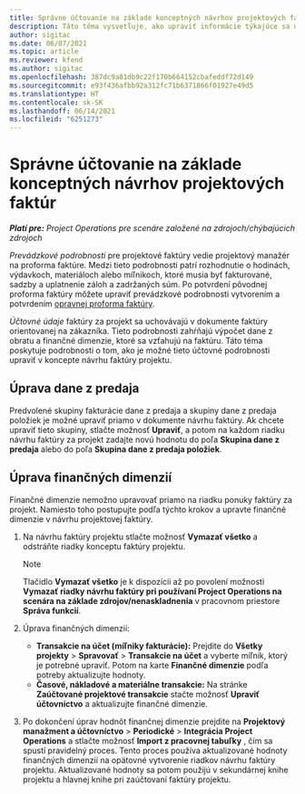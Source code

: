 ```yaml
---
title: Správne účtovanie na základe konceptných návrhov projektových faktúr
description: Táto téma vysvetľuje, ako upraviť informácie týkajúce sa účtovníctva v návrhu koncepcie faktúry.
author: sigitac
ms.date: 06/07/2021
ms.topic: article
ms.reviewer: kfend
ms.author: sigitac
ms.openlocfilehash: 387dc9a81db9c22f170b664152cbafeddf72d149
ms.sourcegitcommit: e93f436afbb92a312fc71b6371866f01927e49d5
ms.translationtype: HT
ms.contentlocale: sk-SK
ms.lasthandoff: 06/14/2021
ms.locfileid: "6251273"
---
```

# <a name="correct-the-accounting-on-draft-project-invoice-proposals"></a>Správne účtovanie na základe konceptných návrhov projektových faktúr

_**Platí pre:** Project Operations pre scenáre založené na zdrojoch/chýbajúcich zdrojoch_

*Prevádzkové podrobnosti* pre projektové faktúry vedie projektový manažér na proforma faktúre. Medzi tieto podrobnosti patrí rozhodnutie o hodinách, výdavkoch, materiáloch alebo míľnikoch, ktoré musia byť fakturované, sadzby a uplatnenie záloh a zadržaných súm. Po potvrdení pôvodnej proforma faktúry môžete upraviť prevádzkové podrobnosti vytvorením a potvrdením [opravnej proforma faktúry](../proforma-invoicing/corrective-invoices.md).

*Účtovné údaje* faktúry za projekt sa uchovávajú v dokumente faktúry orientovanej na zákazníka. Tieto podrobnosti zahŕňajú výpočet dane z obratu a finančné dimenzie, ktoré sa vzťahujú na faktúru. Táto téma poskytuje podrobnosti o tom, ako je možné tieto účtovné podrobnosti upraviť v koncepte návrhu faktúry projektu.

## <a name="adjust-sales-tax"></a>Úprava dane z predaja

Predvolené skupiny fakturácie dane z predaja a skupiny dane z predaja položiek je možné upraviť priamo v dokumente návrhu faktúry. Ak chcete upraviť tieto skupiny, stlačte možnosť **Upraviť**, a potom na každom riadku návrhu faktúry za projekt zadajte novú hodnotu do poľa **Skupina dane z predaja** alebo do poľa **Skupina dane z predaja položiek**.

## <a name="adjust-financial-dimensions"></a>Úprava finančných dimenzií

Finančné dimenzie nemožno upravovať priamo na riadku ponuky faktúry za projekt. Namiesto toho postupujte podľa týchto krokov a upravte finančné dimenzie v návrhu projektovej faktúry.

1. Na návrhu faktúry projektu stlačte možnosť **Vymazať všetko** a odstráňte riadky konceptu faktúry projektu.

    > [!NOTE]
    > Tlačidlo **Vymazať všetko** je k dispozícii až po povolení možnosti **Vymazať riadky návrhu faktúry pri používaní Project Operations na scenára na základe zdrojov/nenaskladnenia** v pracovnom priestore **Správa funkcií**.

2. Úprava finančných dimenzií:

    - **Transakcie na účet (míľniky fakturácie):** Prejdite do **Všetky projekty** \> **Spravovať** \> **Transakcie na účet** a vyberte míľnik, ktorý je potrebné upraviť. Potom na karte **Finančné dimenzie** podľa potreby aktualizujte hodnoty.
    - **Časové, nákladové a materiálne transakcie:** Na stránke **Zaúčtované projektové transakcie** stačte možnosť **Upraviť účtovníctvo** a aktualizujte finančné dimenzie.

3. Po dokončení úprav hodnôt finančnej dimenzie prejdite na **Projektový manažment a účtovníctvo** \> **Periodické** \> **Integrácia Project Operations** a stlačte možnosť **Import z pracovnej tabuľky** , čím sa spustí pravidelný proces. Tento proces používa aktualizované hodnoty finančných dimenzií na opätovné vytvorenie riadkov návrhu faktúry projektu. Aktualizované hodnoty sa potom použijú v sekundárnej knihe projektu a hlavnej knihe pri zaúčtovaní faktúry projektu.
